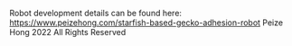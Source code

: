 Robot development details can be found here:
https://www.peizehong.com/starfish-based-gecko-adhesion-robot
Peize Hong 2022 All Rights Reserved
